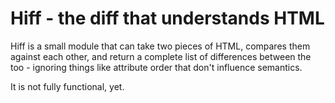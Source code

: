 # Hiff - the diff that understands HTML

Hiff is a small module that can take two pieces of HTML, compares them against each other, and return a complete list of differences between the too - ignoring things like attribute order that don't influence semantics.

It is not fully functional, yet.
